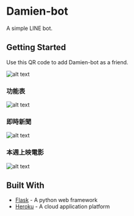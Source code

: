 Damien-bot
==========

A simple LINE bot.

Getting Started
---------------

Use this QR code to add Damien-bot as a friend.

![alt text](https://i.imgur.com/YZAqp3N.png "QR code")

### 功能表

![alt text](https://i.imgur.com/WQJxL5Zl.png "Menu")

### 即時新聞

![alt text](https://i.imgur.com/P4CH8pwl.png "Apple news")

### 本週上映電影

![alt text](https://i.imgur.com/iPgxeOfl.png "Yahoo movies")

Built With
----------

* [Flask](http://flask.pocoo.org/) - A python web framework
* [Heroku](https://www.heroku.com/) - A cloud application platform
